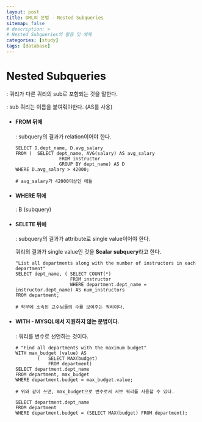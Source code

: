 ```yaml
---
layout: post
title: DML의 문법 - Nested Subqueries
sitemap: false
# description: > 
# Nested Subqueries의 활용 및 예제 
categories: [study]
tags: [database]
---
```


# Nested Subqueries

  : 쿼리가 다른 쿼리의 sub로 포함되는 것을 말한다.

  : sub 쿼리는 이름을 붙여줘야한다. (AS를 사용)

  - ####  FROM 뒤에

    : subquery의 결과가 relation이어야 한다. 

    ~~~mysql
    SELECT D.dept_name, D.avg_salary
    FROM ( 	SELECT dept_name, AVG(salary) AS avg_salary
    				FROM instructor
    				GROUP BY dept_name) AS D
    WHERE D.avg_salary > 42000;
    
    # avg_salary가 42000이상인 애들
    ~~~

  - #### WHERE 뒤에

    : B <operation> (subquery) 

  - #### SELETE 뒤에 

    : subquery의 결과가 attribute로 single value이어야 한다. 

    쿼리의 결과가 single value인 것을 **Scalar subquery**라고 한다. 

    ~~~mysql
    "List all departments along with the number of instructors in each department"
    SELECT dept_name, (	SELECT COUNT(*)
    					FROM instructor
    					WHERE department.dept_name = instructor.dept_name) AS num_instructors
    FROM department;
    
    # 학부에 소속된 교수님들의 수를 보여주는 쿼리이다. 
    ~~~


  - #### WITH - MYSQL에서 지원하지 않는 문법이다. 

    : 쿼리를 변수로 선언하는 것이다. 

    ~~~mysql
    # "Find all departments with the maximum budget"
    WITH max_budget (value) AS
    		(	SELECT MAX(budget)
    			FROM department)
    SELECT department.dept_name
    FROM department, max_budget
    WHERE department.budget = max_budget.value;
    
    # 위와 같이 쓰면, max_budget으로 변수로서 서브 쿼리를 사용할 수 있다. 
    
    SELECT department.dept_name
    FROM department
    WHERE department.budget = (SELECT MAX(budget) FROM department);
    ~~~

